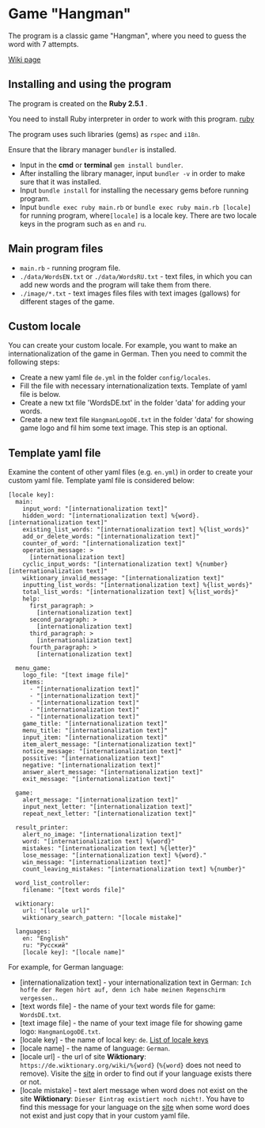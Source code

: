 # Game "Hangman"

The program is a classic game "Hangman", where you need to guess the word with 7 attempts.

[Wiki page](https://en.wikipedia.org/wiki/Hangman_(game))

## Installing and using the program

The program is created on the __Ruby 2.5.1__ .

You need to install Ruby interpreter in order to work with this program.
[ruby](https://www.ruby-lang.org/en/news/2018/03/28/ruby-2-5-1-released)

The program uses such libraries (gems) as `rspec` and `i18n`.

Ensure that the library manager `bundler` is installed.

- Input in the __cmd__ or __terminal__ `gem install bundler`.
- After installing the library manager, input `bundler -v` in order to make sure that it was installed.
- Input `bundle install` for installing the necessary gems before running program.
- Input `bundle exec ruby main.rb` or `bundle exec ruby main.rb [locale]` for running program, where`[locale]` is a locale key.
There are two locale keys in the program such as `en` and `ru`.

## Main program files

- `main.rb` - running program file.
- `./data/WordsEN.txt` or `./data/WordsRU.txt` - text files, in which you can add new words and the program 
will take them from there.
- `./image/*.txt` - text images files files with text images (gallows) for different stages of the game.

## Custom locale

You can create your custom locale. For example, you want to make an internationalization of the game in German.
Then you need to commit the following steps:

- Create a new yaml file `de.yml` in the folder `config/locales`.
- Fill the file with necessary internationalization texts. Template of yaml file is below.
- Create a new txt file 'WordsDE.txt' in the folder 'data' for adding your words.
- Create a new text file `HangmanLogoDE.txt` in the folder 'data' for showing game logo and fil him some text image.
This step is an optional.

## Template yaml file

Examine the content of other yaml files (e.g. `en.yml`) in order to create your custom yaml file. Template yaml file is considered below:

```
[locale key]:
  main:
    input_word: "[internationalization text]"
    hidden_word: "[internationalization text] %{word}. [internationalization text]"
    existing_list_words: "[internationalization text] %{list_words}"
    add_or_delete_words: "[internationalization text]"
    counter_of_word: "[internationalization text]"
    operation_message: >
      [internationalization text]
    cyclic_input_words: "[internationalization text] %{number} [internationalization text]"
    wiktionary_invalid_message: "[internationalization text]"
    inputting_list_words: "[internationalization text] %{list_words}"
    total_list_words: "[internationalization text] %{list_words}"
    help:
      first_paragraph: >
        [internationalization text]
      second_paragraph: >
        [internationalization text]
      third_paragraph: >
        [internationalization text]
      fourth_paragraph: >
        [internationalization text]
  
  menu_game:
    logo_file: "[text image file]"
    items:
      - "[internationalization text]"
      - "[internationalization text]"
      - "[internationalization text]"
      - "[internationalization text]"
      - "[internationalization text]"
    game_title: "[internationalization text]"
    menu_title: "[internationalization text]"
    input_item: "[internationalization text]"
    item_alert_message: "[internationalization text]"
    notice_message: "[internationalization text]"
    possitive: "[internationalization text]"
    negative: "[internationalization text]"
    answer_alert_message: "[internationalization text]"
    exit_message: "[internationalization text]"
  
  game:
    alert_message: "[internationalization text]"
    input_next_letter: "[internationalization text]"
    repeat_next_letter: "[internationalization text]"
  
  result_printer:
    alert_no_image: "[internationalization text]"
    word: "[internationalization text] %{word}"
    mistakes: "[internationalization text] %{letter}"
    lose_message: "[internationalization text] %{word}."
    win_message: "[internationalization text]"
    count_leaving_mistakes: "[internationalization text] %{number}"
  
  word_list_controller:
    filename: "[text words file]"
  
  wiktionary:
    url: "[locale url]"
    wiktionary_search_pattern: "[locale mistake]"

  languages:
    en: "English"
    ru: "Русский"
    [locale key]: "[locale name]"
```

For example, for German language:

- [internationalization text] - your internationalization text in German: `Ich hoffe der Regen hört auf, denn ich habe meinen Regenschirm vergessen.`.
- [text words file] - the name of your text words file for game: `WordsDE.txt`.
- [text image file] - the name of your text image file for showing game logo: `HangmanLogoDE.txt`.
- [locale key] - the name of local key: `de`. [List of locale keys](https://en.wikipedia.org/wiki/List_of_ISO_639-1_codes)
- [locale name] - the name of language: `German`.
- [locale url] - the url of site __Wiktionary__: `https://de.wiktionary.org/wiki/%{word}` (`%{word}` does not need to remove). Visite the [site](https://www.wiktionary.org/) in order to find out if your language exists there or not.
- [locale mistake] - text alert message when word does not exist on the site __Wiktionary__: `Dieser Eintrag existiert noch nicht!`. You have to find this message for your language on the [site](https://www.wiktionary.org/) when some word does not exist and just copy that in your custom yaml file.
